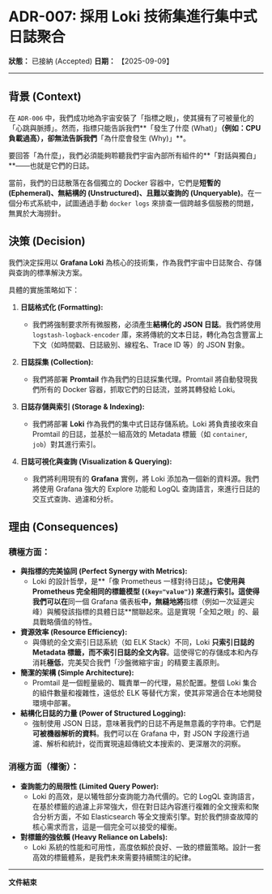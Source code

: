 # ADR-007: 採用 Loki 技術集進行集中式日誌聚合

**狀態：** 已接納 (Accepted)
**日期：** 【2025-09-09】

---

## 背景 (Context)

在 `ADR-006` 中，我們成功地為宇宙安裝了「指標之眼」，使其擁有了可被量化的「心跳與脈搏」。然而，指標只能告訴我們**「發生了什麼 (What)」**（例如：CPU 負載過高），卻無法告訴我們**「為什麼會發生 (Why)」**。

要回答「為什麼」，我們必須能夠聆聽我們宇宙內部所有組件的**「對話與獨白」**——也就是它們的日誌。

當前，我們的日誌散落在各個獨立的 Docker 容器中，它們是**短暫的 (Ephemeral)、無結構的 (Unstructured)、且難以查詢的 (Unqueryable)**。在一個分布式系統中，試圖通過手動 `docker logs` 來排查一個跨越多個服務的問題，無異於大海撈針。

## 決策 (Decision)

我們決定採用以 **Grafana Loki** 為核心的技術集，作為我們宇宙中日誌聚合、存儲與查詢的標準解決方案。

具體的實施策略如下：

1.  **日誌格式化 (Formatting):**
    *   我們將強制要求所有微服務，必須產生**結構化的 JSON 日誌**。我們將使用 `logstash-logback-encoder` 庫，來將傳統的文本日誌，轉化為包含豐富上下文（如時間戳、日誌級別、線程名、Trace ID 等）的 JSON 對象。

2.  **日誌採集 (Collection):**
    *   我們將部署 **Promtail** 作為我們的日誌採集代理。Promtail 將自動發現我們所有的 Docker 容器，抓取它們的日誌流，並將其轉發給 Loki。

3.  **日誌存儲與索引 (Storage & Indexing):**
    *   我們將部署 **Loki** 作為我們的集中式日誌存儲系統。Loki 將負責接收來自 Promtail 的日誌，並基於一組高效的 Metadata 標籤（如 `container`, `job`）對其進行索引。

4.  **日誌可視化與查詢 (Visualization & Querying):**
    *   我們將利用現有的 **Grafana** 實例，將 Loki 添加為一個新的資料源。我們將使用 Grafana 強大的 Explore 功能和 LogQL 查詢語言，來進行日誌的交互式查詢、過濾和分析。

## 理由 (Consequences)

### 積極方面：

*   **與指標的完美協同 (Perfect Synergy with Metrics):**
    *   Loki 的設計哲學，是**「像 Prometheus 一樣對待日誌」**。它使用與 Prometheus 完全相同的標籤模型 (`{key="value"}`) 來進行索引。這使得我們可以在**同一個 Grafana 儀表板**中，無縫地將**指標（例如一次延遲尖峰）與觸發該指標的具體日誌**關聯起來。這是實現「全知之眼」的、最具戰略價值的特性。
*   **資源效率 (Resource Efficiency):**
    *   與傳統的全文索引日誌系統（如 ELK Stack）不同，Loki **只索引日誌的 Metadata 標籤，而不索引日誌的全文內容**。這使得它的存儲成本和內存消耗**極低**，完美契合我們「沙盤微縮宇宙」的精要主義原則。
*   **簡潔的架構 (Simple Architecture):**
    *   Promtail 是一個輕量級的、職責單一的代理，易於配置。整個 Loki 集合的組件數量和複雜性，遠低於 ELK 等替代方案，使其非常適合在本地開發環境中部署。
*   **結構化日誌的力量 (Power of Structured Logging):**
    *   強制使用 JSON 日誌，意味著我們的日誌不再是無意義的字符串。它們是**可被機器解析的資料**。我們可以在 Grafana 中，對 JSON 字段進行過濾、解析和統計，從而實現遠超傳統文本搜索的、更深層次的洞察。

### 消極方面（權衡）：

*   **查詢能力的局限性 (Limited Query Power):**
    *   Loki 的高效，是以犧牲部分查詢能力為代價的。它的 LogQL 查詢語言，在基於標籤的過濾上非常強大，但在對日誌內容進行複雜的全文搜索和聚合分析方面，不如 Elasticsearch 等全文搜索引擎。對於我們排查故障的核心需求而言，這是一個完全可以接受的權衡。
*   **對標籤的強依賴 (Heavy Reliance on Labels):**
    *   Loki 系統的性能和可用性，高度依賴於良好、一致的標籤策略。設計一套高效的標籤體系，是我們未來需要持續關注的紀律。

---
**文件結束**
